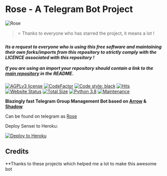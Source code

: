 # Rose - A Telegram Bot Project

![Rose](https://telegra.ph/file/49bcd722fe06a425b3673.jpg)

> ⭐️ Thanks to everyone who has starred the project, it means a lot !

##### Its a request to everyone who is using this free software and maintaining their own forks/imports from this repository to strictly comply with the LICENCE associated with this repository !<br /><br />If you are using an import your repository should contain a link to the [main repository](https://github.com/deshadeeth-thisarana/Rose) in the README.

[![AGPLv3 license](https://img.shields.io/badge/license-AGPL–3.0-red.svg)](https://www.gnu.org/licenses/agpl-3.0.en.html)
[![CodeFactor](https://www.codefactor.io/repository/github/missjuliarobot/missjuliarobot/badge)](https://www.codefactor.io/repository/github/missjuliarobot/missjuliarobot)
[![Code style: black](https://img.shields.io/badge/code%20style-black-000000.svg)](https://github.com/psf/black)
[![Hits](https://hitcounter.pythonanywhere.com/count/tag.svg?url=https%3A%2F%2Fgithub.com%2FMissJuliaRobot%2FMissJuliaRobot.git)](https://github.com/MissJuliaRobot/MissJuliaRobot)
[![Website Status](https://img.shields.io/website-up-down-green-red/http/missjuliarobot.unaux.com.svg?label=website)](http://missjuliarobot.unaux.com)
[![Total Size](https://github-size-badge.herokuapp.com/MissJuliaRobot/MissJuliaRobot.svg)](https://github.com/MissJuliaRobot/MissJuliaRobot)
[![Python 3.8](https://img.shields.io/badge/python->=3.8.3-blue.svg)](https://www.python.org/downloads/release/python-383/)
[![Maintenance](https://img.shields.io/badge/maintained-yes-yellow.svg)](https://github.com/MissJuliaRobot/MissJuliaRobot)

**Blazingly fast Telegram Group Management Bot based on [Arrow](https://github.com/deshadeeth-thisarana/Arrow2) & [Shadow](https://github.com/deshadeeth-thisarana/Shadow)**

Can be found on telegram as [Rose](https://t.me/Miss_Rose_robot)

Deploy Sensei to Heroku:

<p align="left"><a href="https://heroku.com/deploy?template=https://github.com/afinsajeev/MissJuliaRobot"> <img src="https://www.herokucdn.com/deploy/button.svg" alt="Deploy to Heroku" /></a></p>

## Credits

**Thanks to these projects which helped me a lot to make this awesome bot

